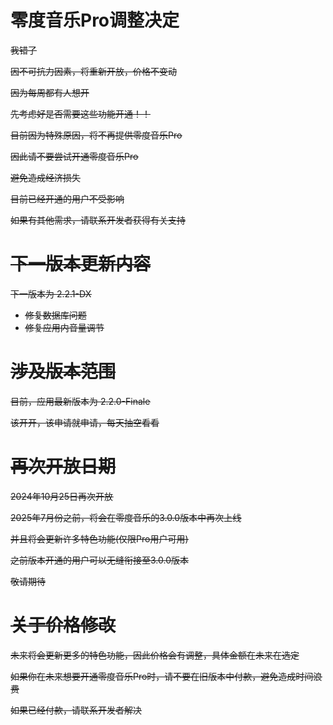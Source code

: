 # 零度音乐Pro调整决定

<s>我错了<s>

因不可抗力因素，将重新开放，价格不变动

因为每周都有人想开

先考虑好是否需要这些功能开通！！

<s>目前因为特殊原因，将不再提供零度音乐Pro<s>

<s>因此请不要尝试开通零度音乐Pro<s>

<s>避免造成经济损失<s>

<s>目前已经开通的用户不受影响<s>

如果有其他需求，请联系开发者获得有关支持<s>

# 下一版本更新内容

下一版本为 2.2.1-DX

- 修复数据库问题
- 修复应用内音量调节

# 涉及版本范围

<s>目前，应用最新版本为 2.2.0-Finale<s>

该开开，该申请就申请，每天抽空看看

# 再次开放日期

2024年10月25日再次开放

<s>2025年7月份之前，将会在零度音乐的3.0.0版本中再次上线<s>

<s>并且将会更新许多特色功能(仅限Pro用户可用)<s>

<s>之前版本开通的用户可以无缝衔接至3.0.0版本<s>

<s>敬请期待<s>

# 关于价格修改

未来将会更新更多的特色功能，因此价格会有调整，具体金额在未来在选定

如果你在未来想要开通零度音乐Pro时，请不要在旧版本中付款，避免造成时间浪费

如果已经付款，请联系开发者解决
